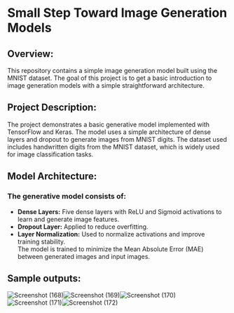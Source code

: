# Small Step Toward Image Generation Models
## Overview:
This repository contains a simple image generation model built using the MNIST dataset. The goal of this project is to get a basic introduction to image generation models with a simple straightforward architecture.

## Project Description:
The project demonstrates a basic generative model implemented with TensorFlow and Keras. The model uses a simple architecture of dense layers and dropout to generate images from MNIST digits. The dataset used includes handwritten digits from the MNIST dataset, which is widely used for image classification tasks.

## Model Architecture:

### The generative model consists of:
 * __Dense Layers:__ Five dense layers with ReLU and Sigmoid activations to learn and generate image features.  
 * __Dropout Layer:__ Applied to reduce overfitting.  
 * __Layer Normalization:__ Used to normalize activations and improve training stability.  
The model is trained to minimize the Mean Absolute Error (MAE) between generated images and input images.

## Sample outputs:
![Screenshot (168)](https://github.com/user-attachments/assets/e15402e7-91aa-4dd2-8096-b502e1d1bc40)![Screenshot (169)](https://github.com/user-attachments/assets/809515bb-1ddd-441a-b3cc-810f71f8b588)![Screenshot (170)](https://github.com/user-attachments/assets/20561bbc-cbdc-43b7-a7bc-567c22bf921b)![Screenshot (171)](https://github.com/user-attachments/assets/1bab6e8e-46c0-4d29-a6e5-2f122fb462ad)![Screenshot (172)](https://github.com/user-attachments/assets/ecb75748-8b39-4040-ab3e-19274f8c70f1)




